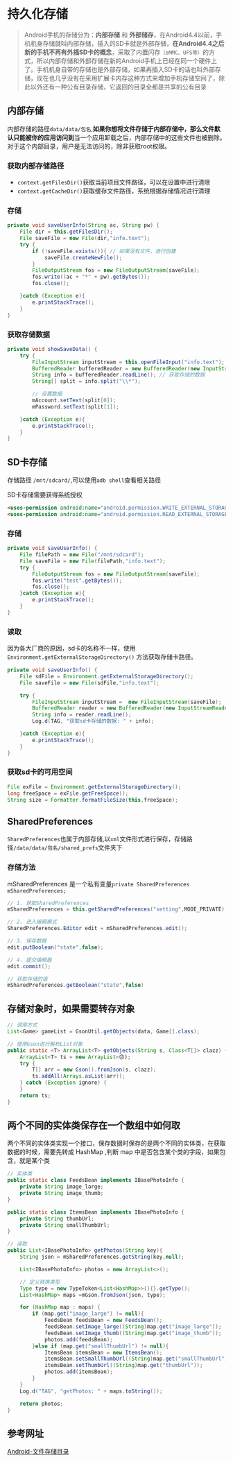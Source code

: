 # 持久化存储
>Android手机的存储分为：**内部存储** 和 **外部储存**，在Android4.4以前，手机机身存储就叫内部存储，插入的SD卡就是外部存储，**在Android4.4之后新的手机不再有外插SD卡的概念**，采取了内置闪存`（eMMC、UFS等）`的方式，所以内部存储和外部存储在新的Android手机上已经在同一个硬件上了。手机机身自带的存储也是外部存储，如果再插入SD卡的话也叫外部存储，现在也几乎没有在采用扩展卡内存这种方式来增加手机存储空间了，除此以外还有一种公有目录存储，它返回的目录全都是共享的公有目录

## 内部存储
内部存储的路径`data/data/包名`,**如果你想将文件存储于内部存储中，那么文件默认只能被你的应用访问到**当一个应用卸载之后，内部存储中的这些文件也被删除。对于这个内部目录，用户是无法访问的，除非获取root权限。

### 获取内部存储路径
* `context.getFilesDir()`获取当前项目文件路径，可以在设置中进行清除
* `context.getCacheDir()`获取缓存文件路径，系统根据存储情况进行清理

### 存储

```java
private void saveUserInfo(String ac, String pw) {
    File dir = this.getFilesDir();
    File saveFile = new File(dir,"info.text");
    try {
        if (!saveFile.exists()){ // 如果没有文件，进行创建
            saveFile.createNewFile();
        }
        FileOutputStream fos = new FileOutputStream(saveFile);
        fos.write((ac + "*" + pw).getBytes());
        fos.close();

    }catch (Exception e){
        e.printStackTrace();
    }
}
```

### 获取存储数据

```java
private void showSaveData() {
    try {
        FileInputStream inputStream = this.openFileInput("info.text");
        BufferedReader bufferedReader = new BufferedReader(new InputStreamReader(inputStream));
        String info = bufferedReader.readLine(); // 获取存储的数据
        String[] split = info.split("\\*");

        // 设置数据
        mAccount.setText(split[0]);
        mPassword.setText(split[1]);

    }catch (Exception e){
        e.printStackTrace();
    }
}
```

## SD卡存储
存储路径 `/mnt/sdcard/`,可以使用`adb shell`查看相关路径

SD卡存储需要获得系统授权

```xml
<uses-permission android:name="android.permission.WRITE_EXTERNAL_STORAGE"></uses-permission>
<uses-permission android:name="android.permission.READ_EXTERNAL_STORAGE"></uses-permission>
```

### 存储

```java
private void saveUserInfo() {
    File filePath = new File("/mnt/sdcard");
    File saveFile = new File(filePath,"info.text");
    try {
        FileOutputStream fos = new FileOutputStream(saveFile);
        fos.write("test".getBytes());
        fos.close();
    }catch (Exception e){
        e.printStackTrace();
    }
}
```

### 读取
因为各大厂商的原因，sd卡的名称不一样，使用`Environment.getExternalStorageDirectory()` 方法获取存储卡路径。

```java
private void saveUserInfo() {
    File sdFile = Environment.getExternalStorageDirectory();
    File saveFile = new File(sdFile,"info.text");

    try {
        FileInputStream inputStream =  new FileInputStream(saveFile);
        BufferedReader reader = new BufferedReader(new InputStreamReader(inputStream));
        String info = reader.readLine();
        Log.d(TAG, "获取sd卡存储的数据: " + info);

    }catch (Exception e){
        e.printStackTrace();
    }
}
```

### 获取sd卡的可用空间
```java
File exFile = Environment.getExternalStorageDirectory();
long freeSpace = exFile.getFreeSpace();
String size = Formatter.formatFileSize(this,freeSpace);
```

## SharedPreferences
`SharedPreferences`也属于内部存储,以`xml`文件形式进行保存，存储路径`/data/data/包名/shared_prefs`文件夹下


### 存储方法

mSharedPreferences 是一个私有变量`private SharedPreferences mSharedPreferences;`

```java
// 1. 获取SharedPreferences
mSharedPreferences = this.getSharedPreferences("setting",MODE_PRIVATE);

// 2. 进入编辑模式
SharedPreferences.Editor edit = mSharedPreferences.edit();

// 3. 保存数据
edit.putBoolean("state",false);

// 4. 提交编辑器
edit.commit();

// 获取存储的值
mSharedPreferences.getBoolean("state",false)
```

## 存储对象时，如果需要转存对象
```java
// 调用方式
List<Game> gameList = GsonUtil.getObjects(data, Game[].class);

// 使用Gson进行解析List对象
public static <T> ArrayList<T> getObjects(String s, Class<T[]> clazz) {
    ArrayList<T> ts = new ArrayList<😠);
    try {
        T[] arr = new Gson().fromJson(s, clazz);
        ts.addAll(Arrays.asList(arr));
    } catch (Exception ignore) {
    }
    return ts;
}
```

## 两个不同的实体类保存在一个数组中如何取
两个不同的实体类实现一个接口，保存数据时保存的是两个不同的实体类，在获取数据的时候，需要先转成 HashMap ,判断 map 中是否包含某个类的字段，如果包含，就是某个类
```java
// 实体类
public static class FeedsBean implements IBasePhotoInfo {
    private String image_large;
    private String image_thumb;
}

public static class ItemsBean implements IBasePhotoInfo {
    private String thumbUrl;
    private String smallThumbUrl;
}

// 读取
public List<IBasePhotoInfo> getPhotos(String key){
    String json = mSharedPreferences.getString(key,null);

    List<IBasePhotoInfo> photos = new ArrayList<>();

    // 定义转换类型
    Type type = new TypeToken<List<HashMap>>(){}.getType();
    List<HashMap> maps =mGson.fromJson(json, type);

    for (HashMap map : maps) {
        if (map.get("image_large") != null){
            FeedsBean feedsBean = new FeedsBean();
            feedsBean.setImage_large((String)map.get("image_large"));
            feedsBean.setImage_thumb((String)map.get("image_thumb"));
            photos.add(feedsBean);
        }else if (map.get("smallThumbUrl") != null){
            ItemsBean itemsBean = new ItemsBean();
            itemsBean.setSmallThumbUrl((String)map.get("smallThumbUrl"));
            itemsBean.setThumbUrl((String)map.get("thumbUrl"));
            photos.add(itemsBean);
        }
    }
    Log.d("TAG", "getPhotos: " + maps.toString());

    return photos;
}
```


## 参考网址
[Android-文件存储目录](https://cloud.tencent.com/developer/article/1551994)